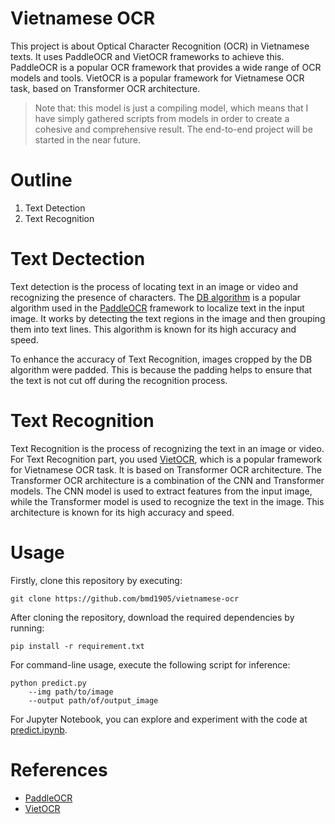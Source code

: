 # Vietnamese OCR

This project is about Optical Character Recognition (OCR) in Vietnamese texts. It uses PaddleOCR and VietOCR frameworks to achieve this. PaddleOCR is a popular OCR framework that provides a wide range of OCR models and tools. VietOCR is a popular framework for Vietnamese OCR task, based on Transformer OCR architecture.

>Note that: this model is just a compiling model, which means that I have simply gathered scripts from models in order to create a cohesive and comprehensive result. The end-to-end project will be started in the near future.

# Outline

1. Text Detection
2. Text Recognition

# Text Dectection
Text detection is the process of locating text in an image or video and recognizing the presence of characters. The [DB algorithm](https://github.com/PaddlePaddle/PaddleOCR/blob/release/2.6/doc/doc_en/algorithm_det_db_en.md) is a popular algorithm used in the [PaddleOCR](https://github.com/PaddlePaddle/PaddleOCR) framework to localize text in the input image. It works by detecting the text regions in the image and then grouping them into text lines. This algorithm is known for its high accuracy and speed.

To enhance the accuracy of Text Recognition, images cropped by the DB algorithm were padded. This is because the padding helps to ensure that the text is not cut off during the recognition process.

# Text Recognition

Text Recognition is the process of recognizing the text in an image or video. For Text Recognition part, you used [VietOCR](https://github.com/pbcquoc/vietocr), which is a popular framework for Vietnamese OCR task. It is based on Transformer OCR architecture. The Transformer OCR architecture is a combination of the CNN and Transformer models. The CNN model is used to extract features from the input image, while the Transformer model is used to recognize the text in the image. This architecture is known for its high accuracy and speed.

# Usage

Firstly, clone this repository by executing:

```
git clone https://github.com/bmd1905/vietnamese-ocr
```

After cloning the repository, download the required dependencies by running:

```
pip install -r requirement.txt
```

For command-line usage, execute the following script for inference:

```
python predict.py
    --img path/to/image
    --output path/of/output_image
```

For Jupyter Notebook, you can explore and experiment with the code at [predict.ipynb](https://github.com/bmd1905/vietnamese-ocr/blob/master/predict.ipynb).

# References

- [PaddleOCR](https://github.com/PaddlePaddle/PaddleOCR)
- [VietOCR](https://github.com/pbcquoc/vietocr)
